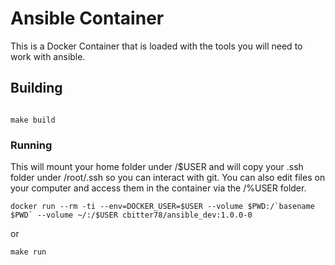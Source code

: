 # Ansible Container

This is a Docker Container that is loaded with the tools you will need to work with ansible. 



## Building

```shell

make build
```

### Running

This will mount your home folder under /$USER and will copy your .ssh folder under /root/.ssh
so you can interact with git.  You can also edit files on your computer and access them in the 
container via the /%USER folder.

```shell
docker run --rm -ti --env=DOCKER_USER=$USER --volume $PWD:/`basename $PWD` --volume ~/:/$USER cbitter78/ansible_dev:1.0.0-0
```

or

```shell
make run

```


